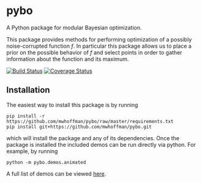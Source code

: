 # pybo

A Python package for modular Bayesian optimization.

This package provides methods for performing optimization of a possibly
noise-corrupted function *f*. In particular this package allows us to place
a prior on the possible behavior of *f* and select points in order to gather
information about the function and its maximum.

[![Build Status][travis-shield]][travis]
[![Coverage Status][coveralls-shield]][coveralls]

[travis]: https://travis-ci.org/mwhoffman/pybo
[coveralls]: https://coveralls.io/r/mwhoffman/pybo
[travis-shield]: https://img.shields.io/travis/mwhoffman/pybo.svg?style=flat
[coveralls-shield]: https://img.shields.io/coveralls/mwhoffman/pybo.svg?style=flat


## Installation

The easiest way to install this package is by running

    pip install -r https://github.com/mwhoffman/pybo/raw/master/requirements.txt
    pip install git+https://github.com/mwhoffman/pybo.git

which will install the package and any of its dependencies. Once the package is
installed the included demos can be run directly via python. For example, by
running

    python -m pybo.demos.animated

A full list of demos can be viewed [here](pybo/demos).
